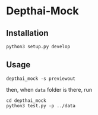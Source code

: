 # Depthai-Mock

## Installation

```
python3 setup.py develop
```
## Usage

```
depthai_mock -s previewout
```

then, when `data` folder is there, run

```
cd depthai_mock
python3 test.py -p ../data
```
